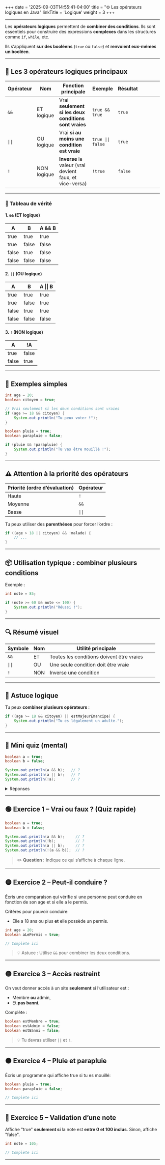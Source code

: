+++
date = '2025-09-03T14:55:41-04:00'
title = "⚙️ Les opérateurs logiques en Java"
linkTitle = 'Logique'
weight = 3
+++


---

Les **opérateurs logiques** permettent de **combiner des conditions**. Ils sont essentiels pour construire des expressions **complexes** dans les structures comme `if`, `while`, etc.

Ils s’appliquent **sur des booléens** (`true` ou `false`) et **renvoient eux-mêmes un booléen**.

---

## 🧪 Les 3 opérateurs logiques principaux

| Opérateur | Nom         | Fonction principale                                      | Exemple        | Résultat                                     |        |   |         |        |
| --------- | ----------- | -------------------------------------------------------- | -------------- | -------------------------------------------- | ------ | - | ------- | ------ |
| `&&`      | ET logique  | Vrai **seulement si les deux conditions sont vraies**    | `true && true` | `true`                                       |        |   |         |        |
| `\|\|` | OU logique     | Vrai **si au moins une condition est vraie** | `true \|\| false` | `true` |
| `!`    | NON logique | **Inverse** la valeur (vrai devient faux, et vice-versa) | `!true`        | `false`                                      |        |   |         |        |

---

### 🧠 Tableau de vérité

#### 1. `&&` (ET logique)

| A     | B     | A && B |
| ----- | ----- | ------ |
| true  | true  | true   |
| true  | false | false  |
| false | true  | false  |
| false | false | false  |

#### 2. `||` (OU logique)

| A     | B     | A \|\| B |
| ----- | ----- | -------- |
| true  | true  | true     |
| true  | false | true     |
| false | true  | true     |
| false | false | false    |

#### 3. `!` (NON logique)

| A     | !A    |
| ----- | ----- |
| true  | false |
| false | true  |

---

## 💬 Exemples simples

```java
int age = 20;
boolean citoyen = true;

// Vrai seulement si les deux conditions sont vraies
if (age >= 18 && citoyen) {
    System.out.println("Tu peux voter !");
}
```

```java
boolean pluie = true;
boolean parapluie = false;

if (pluie && !parapluie) {
    System.out.println("Tu vas être mouillé !");
}
```

---

## ⚠️ Attention à la priorité des opérateurs

| Priorité (ordre d’évaluation) | Opérateur |
| ----------------------------- | --------- |
| Haute                         | `!`       |
| Moyenne                       | `&&`      |
| Basse                         | `\|\|`    |

Tu peux utiliser des **parenthèses** pour forcer l’ordre :

```java
if ((age > 18 || citoyen) && !malade) {
    // ...
}
```

---

## 📦 Utilisation typique : combiner plusieurs conditions

Exemple :

```java
int note = 85;

if (note >= 60 && note <= 100) {
    System.out.println("Réussi !");
}
```

---

## 🔍 Résumé visuel

| Symbole | Nom | Utilité principale                        |    |                                     |
| ------- | --- | ----------------------------------------- | -- | ----------------------------------- |
| `&&`    | ET  | Toutes les conditions doivent être vraies |    |                                     |
| `\|\|`  | OU | Une seule condition doit être vraie |
| `!`     | NON | Inverse une condition                     |    |                                     |

---

## 🎯 Astuce logique

Tu peux **combiner plusieurs opérateurs** :

```java
if ((age >= 18 && citoyen) || estMajeurEmancipe) {
    System.out.println("Tu es légalement un adulte.");
}
```

---

## 🧪 Mini quiz (mental)

```java
boolean a = true;
boolean b = false;

System.out.println(a && b);   // ?
System.out.println(a || b);   // ?
System.out.println(!a);       // ?
```

<details>
<summary>Réponses</summary>

```
false
true
false
```

</details>

---

## 🟢 **Exercice 1 – Vrai ou faux ? (Quiz rapide)**

```java
boolean a = true;
boolean b = false;

System.out.println(a && b);     // ?
System.out.println(!b);         // ?
System.out.println(a || b);     // ?
System.out.println(!(a && b));  // ?
```

> ✏️ **Question :** Indique ce qui s’affiche à chaque ligne.

---

## 🟡 **Exercice 2 – Peut-il conduire ?**

Écris une comparaison qui vérifie si une personne peut conduire en fonction de son age et si elle a le permis.

Critères pour pouvoir conduire:

* Elle a 18 ans ou plus **et** elle possède un permis.

```java
int age = 20;
boolean aLePermis = true;

// Complète ici
```

> 💡 Astuce : Utilise `&&` pour combiner les deux conditions.

---

## 🟡 **Exercice 3 – Accès restreint**

On veut donner accès à un site **seulement** si l’utilisateur est :

* Membre **ou** admin,
* Et **pas banni**.

Complète :

```java
boolean estMembre = true;
boolean estAdmin = false;
boolean estBanni = false;


```

> 💡 Tu devras utiliser `||` et `!`.

---

## 🟠 **Exercice 4 – Pluie et parapluie**

Écris un programme qui affiche true si tu es mouillé:

```java
boolean pluie = true;
boolean parapluie = false;

// Complète ici
```

---

## 🔴 **Exercice 5 – Validation d’une note**

Affiche "true" **seulement si** la note est **entre 0 et 100 inclus**. Sinon, affiche "false".

```java
int note = 105;

// Complète ici
```
---
